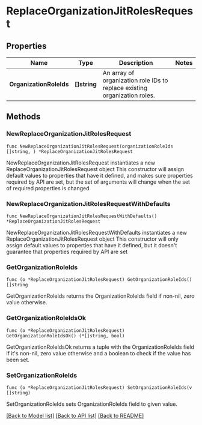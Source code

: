 # ReplaceOrganizationJitRolesRequest

## Properties

Name | Type | Description | Notes
------------ | ------------- | ------------- | -------------
**OrganizationRoleIds** | **[]string** | An array of organization role IDs to replace existing organization roles. | 

## Methods

### NewReplaceOrganizationJitRolesRequest

`func NewReplaceOrganizationJitRolesRequest(organizationRoleIds []string, ) *ReplaceOrganizationJitRolesRequest`

NewReplaceOrganizationJitRolesRequest instantiates a new ReplaceOrganizationJitRolesRequest object
This constructor will assign default values to properties that have it defined,
and makes sure properties required by API are set, but the set of arguments
will change when the set of required properties is changed

### NewReplaceOrganizationJitRolesRequestWithDefaults

`func NewReplaceOrganizationJitRolesRequestWithDefaults() *ReplaceOrganizationJitRolesRequest`

NewReplaceOrganizationJitRolesRequestWithDefaults instantiates a new ReplaceOrganizationJitRolesRequest object
This constructor will only assign default values to properties that have it defined,
but it doesn't guarantee that properties required by API are set

### GetOrganizationRoleIds

`func (o *ReplaceOrganizationJitRolesRequest) GetOrganizationRoleIds() []string`

GetOrganizationRoleIds returns the OrganizationRoleIds field if non-nil, zero value otherwise.

### GetOrganizationRoleIdsOk

`func (o *ReplaceOrganizationJitRolesRequest) GetOrganizationRoleIdsOk() (*[]string, bool)`

GetOrganizationRoleIdsOk returns a tuple with the OrganizationRoleIds field if it's non-nil, zero value otherwise
and a boolean to check if the value has been set.

### SetOrganizationRoleIds

`func (o *ReplaceOrganizationJitRolesRequest) SetOrganizationRoleIds(v []string)`

SetOrganizationRoleIds sets OrganizationRoleIds field to given value.



[[Back to Model list]](../README.md#documentation-for-models) [[Back to API list]](../README.md#documentation-for-api-endpoints) [[Back to README]](../README.md)


